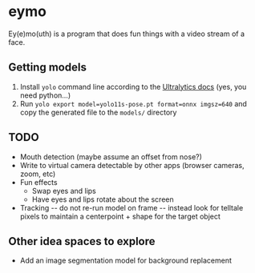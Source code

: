 # eymo

Ey(e)mo(uth) is a program that does fun things with a video stream of a face.

## Getting models

1. Install `yolo` command line according to the [Ultralytics
   docs](https://docs.ultralytics.com/quickstart/) (yes, you need
   python...)
2. Run `yolo export model=yolo11s-pose.pt format=onnx imgsz=640` and
   copy the generated file to the `models/` directory
   
## TODO

- Mouth detection (maybe assume an offset from nose?)
- Write to virtual camera detectable by other apps (browser cameras, zoom, etc)
- Fun effects
  - Swap eyes and lips
  - Have eyes and lips rotate about the screen
- Tracking -- do not re-run model on frame -- instead look for
  telltale pixels to maintain a centerpoint + shape for the target
  object

## Other idea spaces to explore

- Add an image segmentation model for background replacement
